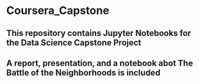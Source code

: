 # Coursera_Capstone
## This repository contains Jupyter Notebooks for the Data Science Capstone Project 
## A report, presentation, and a notebook abot The Battle of the Neighborhoods is included
